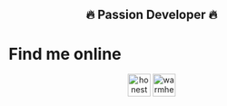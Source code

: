 <h2 align="center">🔥 Passion Developer 🔥</h2>

<h1>Find me online</h1>
<div align="center">
  <a href="https://discord.gg/honest#5968" target="blank"><img align="center" src="https://raw.githubusercontent.com/rahuldkjain/github-profile-readme-generator/master/src/images/icons/Social/discord.svg" alt="honest#5968" height="40" width="40" /></a>
   <a href="https://t.me/warmheart888" target="blank"><img align="center" src="https://cdn0.iconfinder.com/data/icons/tuts/256/telegram.png" alt="warmheart888" height="40" width="40" /></a>
<div>
</p>
<!-- Proudly created with GPRM ( https://gprm.itsvg.in ) -->

